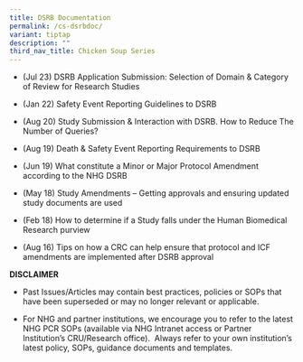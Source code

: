 ```yaml
---
title: DSRB Documentation
permalink: /cs-dsrbdoc/
variant: tiptap
description: ""
third_nav_title: Chicken Soup Series
---
```

<ul data-tight="true" class="tight">
<li>
<p>(Jul 23) DSRB Application Submission: Selection of Domain &amp; Category
of Review for Research Studies</p>
</li>
<li>
<p>(Jan 22) Safety Event Reporting Guidelines to DSRB</p>
</li>
<li>
<p>(Aug 20) Study Submission &amp; Interaction with DSRB. How to Reduce The
Number of Queries?</p>
</li>
<li>
<p>(Aug 19) Death &amp; Safety Event Reporting Requirements to DSRB</p>
</li>
<li>
<p>(Jun 19) What constitute a Minor or Major Protocol Amendment according
to the NHG DSRB</p>
</li>
<li>
<p>(May 18) Study Amendments – Getting approvals and ensuring updated study
documents are used</p>
</li>
<li>
<p>(Feb 18) How to determine if a Study falls under the Human Biomedical
Research purview</p>
</li>
<li>
<p>(Aug 16) Tips on how a CRC can help ensure that protocol and ICF amendments
are implemented after DSRB approval</p>
</li>
</ul>
<p></p>
<p><strong>DISCLAIMER</strong>
</p>
<ul data-tight="true" class="tight">
<li>
<p>Past Issues/Articles may contain best practices, policies or SOPs that
have been superseded or may no longer relevant or applicable.</p>
</li>
<li>
<p>For NHG and partner institutions, we encourage you to refer to the latest
NHG PCR SOPs (available via NHG Intranet access or Partner Institution’s
CRU/Research office).&nbsp; Always refer to your own institution’s latest
policy, SOPs, guidance documents and templates.</p>
<p></p>
</li>
</ul>
<p></p>